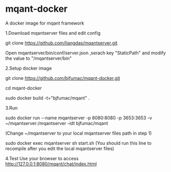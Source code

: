 # mqant-docker
A docker image for mqant framework

1.Download mqantserver files and edit config

git clone https://github.com/liangdas/mqantserver.git

Open mqantserver/bin/conf/server.json ,serach key "StaticPath" and modify the value to "/mqantserver/bin"


2.Setup docker image

git clone https://github.com/bjfumac/mqant-docker.git

cd mqant-docker

sudo docker build -t="bjfumac/mqant" .


3.Run

sudo docker run --name mqantserver -p 8080:8080 -p 3653:3653 -v ~/mqantserver:/mqantserver -idt bjfumac/mqant

(Change ~/mqantserver to your local mqantserver files path in step 1)

sudo docker exec mqantserver sh start.sh
(You should run this line to recompile after you edit the local mqantserver files)

4.Test
Use your browser to access http://127.0.0.1:8080/mqant/chat/index.html

